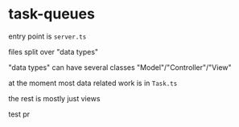 # task-queues

entry point is `server.ts`

files split over "data types"

"data types" can have several classes "Model"/"Controller"/"View"

at the moment most data related work is in `Task.ts`

the rest is mostly just views

test pr
